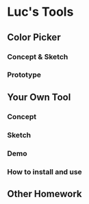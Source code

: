 # Luc's Tools

## Color Picker

### Concept & Sketch

### Prototype

## Your Own Tool

### Concept

### Sketch

### Demo

### How to install and use

## Other Homework

